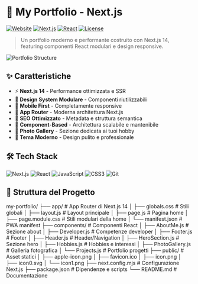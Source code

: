 # 💫 My Portfolio - Next.js

[![Website](https://img.shields.io/badge/Website-Live-green?style=for-the-badge)](https://vincenzocrucitti04-hash.github.io/my-portfolio/)
[![Next.js](https://img.shields.io/badge/Next.js-14-black?style=for-the-badge&logo=next.js&logoColor=white)](https://nextjs.org/)
[![React](https://img.shields.io/badge/React-18-61DAFB?style=for-the-badge&logo=react&logoColor=white)](https://reactjs.org/)
[![License](https://img.shields.io/badge/License-MIT-yellow?style=for-the-badge)](LICENSE)

> Un portfolio moderno e performante costruito con Next.js 14, featuring componenti React modulari e design responsive.

![Portfolio Structure](https://via.placeholder.com/800x400/6366f1/ffffff?text=Next.js+Portfolio+Structure)

## ✨ Caratteristiche

- ⚡ **Next.js 14** - Performance ottimizzata e SSR
- 🎨 **Design System Modulare** - Componenti riutilizzabili
- 📱 **Mobile First** - Completamente responsive
- 🚀 **App Router** - Moderna architettura Next.js
- 🎯 **SEO Ottimizzato** - Metadata e struttura semantica
- 🔧 **Component-Based** - Architettura scalabile e mantenibile
- 📸 **Photo Gallery** - Sezione dedicata ai tuoi hobby
- 🌙 **Tema Moderno** - Design pulito e professionale

## 🛠️ Tech Stack

![Next.js](https://img.shields.io/badge/Next.js-14-000000?style=for-the-badge&logo=next.js&logoColor=white)
![React](https://img.shields.io/badge/React-18-61DAFB?style=for-the-badge&logo=react&logoColor=white)
![JavaScript](https://img.shields.io/badge/JavaScript-ES6+-F7DF1E?style=for-the-badge&logo=javascript&logoColor=black)
![CSS3](https://img.shields.io/badge/CSS3-Modules-1572B6?style=for-the-badge&logo=css3&logoColor=white)
![Git](https://img.shields.io/badge/Git-F05032?style=for-the-badge&logo=git&logoColor=white)

## 📁 Struttura del Progetto
my-portfolio/
├── app/                    # App Router di Next.js 14
│   ├── globals.css        # Stili globali
│   ├── layout.js          # Layout principale
│   ├── page.js            # Pagina home
│   ├── page.module.css    # Stili modulari della home
│   └── manifest.json      # PWA manifest
├── components/            # Componenti React
│   ├── AboutMe.js         # Sezione about
│   ├── Developer.js       # Competenze developer
│   ├── Footer.js          # Footer
│   ├── Header.js          # Header/Navigation
│   ├── HeroSection.js     # Sezione hero
│   ├── Hobbies.js         # Hobbies e interessi
│   ├── PhotoGallery.js    # Galleria fotografica
│   └── Projects.js        # Portfolio progetti
├── public/                # Asset statici
│   ├── apple-icon.png
│   ├── favicon.ico
│   ├── icon.png
│   ├── icon0.svg
│   └── icon1.png
├── next.config.mjs        # Configurazione Next.js
├── package.json           # Dipendenze e scripts
└── README.md             # Documentazione
